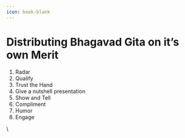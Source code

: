 ```yaml
---
icon: book-blank
---
```


# Distributing Bhagavad Gita on it’s own Merit

1. Radar
2. Qualify
3. Trust the Hand
4. Give a nutshell presentation
5. Show and Tell
6. Compliment
7. Humor
8. Engage

\
